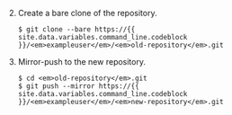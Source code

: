2. Create a bare clone of the repository.
   ``` command-line
   $ git clone --bare https://{{ site.data.variables.command_line.codeblock }}/<em>exampleuser</em>/<em>old-repository</em>.git
   ```
3. Mirror-push to the new repository.
   ``` command-line
   $ cd <em>old-repository</em>.git
   $ git push --mirror https://{{ site.data.variables.command_line.codeblock }}/<em>exampleuser</em>/<em>new-repository</em>.git
   ```
